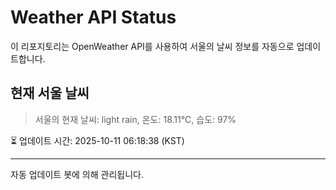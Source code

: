 
# Weather API Status

이 리포지토리는 OpenWeather API를 사용하여 서울의 날씨 정보를 자동으로 업데이트합니다.

## 현재 서울 날씨
> 서울의 현재 날씨: light rain, 온도: 18.11°C, 습도: 97%

⏳ 업데이트 시간: 2025-10-11 06:18:38 (KST)

---
자동 업데이트 봇에 의해 관리됩니다.
